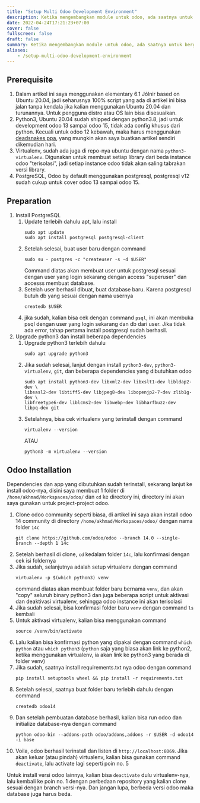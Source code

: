 ```yaml
---
title: "Setup Multi Odoo Development Environment"
description: Ketika mengembangkan module untuk odoo, ada saatnya untuk berganti versi odoo seperti ketika proses migrasi module dari odoo 11 ke odoo 15. Artikel ini berisi konfigurasi untuk mengembangkan odoo dengan versi berbeda.
date: 2022-04-24T17:21:23+07:00
cover: false
fullscreen: false
draft: false
summary: Ketika mengembangkan module untuk odoo, ada saatnya untuk berganti versi odoo seperti ketika proses migrasi module dari odoo 11 ke odoo 15. Artikel ini berisi konfigurasi untuk mengembangkan odoo dengan versi berbeda.
aliases:
    - /setup-multi-odoo-development-environment
---
```


## Prerequisite
1. Dalam artikel ini saya menggunakan elementary 6.1 Jólnir based on Ubuntu 20.04, jadi seharusnya 100% script yang ada di artikel ini bisa jalan tanpa kendala jika kalian menggunakan Ubuntu 20.04 dan turunannya. Untuk pengguna distro atau OS lain bisa disesuaikan.
2. Python3, Ubuntu 20.04 sudah shipped dengan python3.8, jadi untuk development odoo 13 sampai odoo 15, tidak ada config khusus dari python. Kecuali untuk odoo 12 kebawah, maka harus menggunakan [deadsnakes ppa](https://launchpad.net/~deadsnakes/+archive/ubuntu/ppa), yang mungkin akan saya buatkan artikel sendiri dikemudian hari.
3. Virtualenv, sudah ada juga di repo-nya ubuntu dengan nama `python3-virtualenv`. Digunakan untuk membuat setiap library dari beda instance odoo "terisolasi", jadi setiap instance odoo tidak akan saling tabrakan versi library.
4. PostgreSQL, Odoo by default menggunakan postgresql, postgresql v12 sudah cukup untuk cover odoo 13 sampai odoo 15.

## Preparation
1. Install PostgreSQL
   1. Update terlebih dahulu apt, lalu install
        ```shell
        sudo apt update
        sudo apt install postgresql postgresql-client
        ```
   2. Setelah selesai, buat user baru dengan command 
        ```shell
        sudo su - postgres -c "createuser -s -d $USER"
        ```
        Command diatas akan membuat user untuk postgresql sesuai dengan user yang login sekarang dengan access "superuser" dan accesss membuat database.
   3. Setelah user berhasil dibuat, buat database baru. Karena postgresql butuh db yang sesuai dengan nama usernya
        ```shell
        createdb $USER
        ```
   4. jika sudah, kalian bisa cek dengan command `psql`, ini akan membuka psql dengan user yang login sekarang dan db dari user. Jika tidak ada error, tahap pertama install postgresql sudah berhasil.
2. Upgrade python3 dan install beberapa dependencies
   1. Upgrade python3 terlebih dahulu
        ```shell
        sudo apt upgrade python3
        ```
   2. Jika sudah selesai, lanjut dengan install `python3-dev`, `python3-virtualenv`, `git`, dan beberapa dependencies yang dibutuhkan odoo
        ```shell
        sudo apt install python3-dev libxml2-dev libxslt1-dev libldap2-dev \
        libsasl2-dev libtiff5-dev libjpeg8-dev libopenjp2-7-dev zlib1g-dev \
        libfreetype6-dev liblcms2-dev libwebp-dev libharfbuzz-dev libpq-dev git
        ```
   3. Setelahnya, bisa cek virtualenv yang terinstall dengan command
        ```shell
        virtualenv --version
        ```
        ATAU
        ```shell
        python3 -m virtualenv --version
        ```
## Odoo Installation
Dependencies dan app yang dibutuhkan sudah terinstall, sekarang lanjut ke install odoo-nya, disini saya membuat 1 folder di `/home/akhmad/Workspaces/odoo/` dan `cd` ke directory ini, directory ini akan saya gunakan untuk project-project odoo.
1. Clone odoo community seperti biasa, di artikel ini saya akan install odoo 14 community di directory `/home/akhmad/Workspaces/odoo/` dengan nama folder `14c`
    ```shell
    git clone https://github.com/odoo/odoo --branch 14.0 --single-branch --depth 1 14c
    ```
2. Setelah berhasil di clone, `cd` kedalam folder `14c`, lalu konfirmasi dengan cek isi foldernya
3. Jika sudah, selanjutnya adalah setup virtualenv dengan command
    ```shell
    virtualenv -p $(which python3) venv
    ```
    command diatas akan membuat folder baru bernama `venv`, dan akan "copy" seluruh binary python3 dan juga beberapa script untuk aktivasi dan deaktivasi virtualenv, sehingga odoo instance ini akan terisolasi
4. Jika sudah selesai, bisa konfirmasi folder baru `venv` dengan command `ls` kembali
5. Untuk aktivasi virtualenv, kalian bisa menggunakan command
    ```shell
    source /venv/bin/activate
    ```
6. Lalu kalian bisa konfirmasi python yang dipakai dengan command `which python` atau `which python3` (`python` saja yang biasa akan link ke python2, ketika menggunakan virtualenv, ia akan link ke python3 yang berada di folder venv)
7. Jika sudah, saatnya install requirements.txt nya odoo dengan command
    ```shell
    pip install setuptools wheel && pip install -r requirements.txt
    ```
8. Setelah selesai, saatnya buat folder baru terlebih dahulu dengan command
    ```shell
    createdb odoo14
    ```
9. Dan setelah pembuatan database berhasil, kalian bisa run odoo dan initialize database-nya dengan command
    ```shell
    python odoo-bin --addons-path odoo/addons,addons -r $USER -d odoo14 -i base
    ```
10. Voila, odoo berhasil terinstall dan listen di `http://localhost:8069`. Jika akan keluar (atau pindah) virtualenv, kalian bisa gunakan command `deactivate`, lalu activate lagi seperti poin no. 5

Untuk install versi odoo lainnya, kalian bisa `deactivate` dulu virtualenv-nya, lalu kembali ke poin no. 1 dengan perbedaan repository yang kalian clone sesuai dengan branch versi-nya. Dan jangan lupa, berbeda versi odoo maka database juga harus beda.
